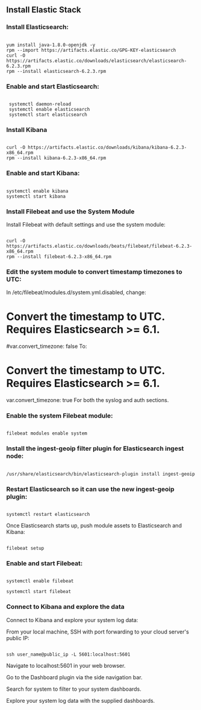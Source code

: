 ## Install Elastic Stack

### Install Elasticsearch:
```

yum install java-1.8.0-openjdk -y
rpm --import https://artifacts.elastic.co/GPG-KEY-elasticsearch
curl -O https://artifacts.elastic.co/downloads/elasticsearch/elasticsearch-6.2.3.rpm
rpm --install elasticsearch-6.2.3.rpm

```

### Enable and start Elasticsearch:
```

 systemctl daemon-reload
 systemctl enable elasticsearch
 systemctl start elasticsearch

```

### Install Kibana
```

curl -O https://artifacts.elastic.co/downloads/kibana/kibana-6.2.3-x86_64.rpm
rpm --install kibana-6.2.3-x86_64.rpm

```

### Enable and start Kibana:
```

systemctl enable kibana
systemctl start kibana

```

### Install Filebeat and use the System Module
Install Filebeat with default settings and use the system module:

```

curl -O https://artifacts.elastic.co/downloads/beats/filebeat/filebeat-6.2.3-x86_64.rpm
rpm --install filebeat-6.2.3-x86_64.rpm

```

### Edit the system module to convert timestamp timezones to UTC:

In /etc/filebeat/modules.d/system.yml.disabled, change:

 # Convert the timestamp to UTC. Requires Elasticsearch >= 6.1.
 #var.convert_timezone: false
To:

 # Convert the timestamp to UTC. Requires Elasticsearch >= 6.1.
 var.convert_timezone: true
For both the syslog and auth sections.

### Enable the system Filebeat module:
```

filebeat modules enable system

```

### Install the ingest-geoip filter plugin for Elasticsearch ingest node:
```

/usr/share/elasticsearch/bin/elasticsearch-plugin install ingest-geoip

```

### Restart Elasticsearch so it can use the new ingest-geoip plugin:
```

systemctl restart elasticsearch

```

Once Elasticsearch starts up, push module assets to Elasticsearch and Kibana:
```

filebeat setup

```

### Enable and start Filebeat:
```

systemctl enable filebeat

systemctl start filebeat
```

### Connect to Kibana and explore the data
Connect to Kibana and explore your system log data:

From your local machine, SSH with port forwarding to your cloud server's public IP:
```

ssh user_name@public_ip -L 5601:localhost:5601

```

Navigate to localhost:5601 in your web browser.

Go to the Dashboard plugin via the side navigation bar.

Search for system to filter to your system dashboards.

Explore your system log data with the supplied dashboards.
